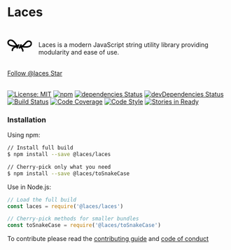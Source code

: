 # Laces

<div style="display:flex;align-items:center;padding: 10px 0;">
      <svg
                version="1.1"
                x="0px"
                y="0px"
                viewBox="0 0 100 125"
                fill="black"
                style="width: 75px; height: 75px; marginTop: 10px;"
            >
                    <path
                        d="M47.832,44.766c-1.437-0.761-3.217-0.212-3.977,1.224l-1.289,2.435c-3.593-2.528-5.71-5.491-7.922-8.623  c-2.484-3.517-5.054-7.152-9.744-10.5c-3.761-2.684-7.74-4.102-11.51-4.102c-3.739,0-7.178,1.384-9.684,3.897  c-2.4,2.411-3.718,5.6-3.706,8.983c0.033,9.913,9.689,15.916,26.65,16.794c-1.416,0.744-2.727,1.622-3.875,2.649  c-3.511,3.137-5.433,7.357-5.555,12.202c-0.042,1.623,1.241,2.974,2.866,3.017c0.026,0,0.05,0,0.076,0  c1.59,0,2.899-1.269,2.939-2.867c0.082-3.227,1.292-5.906,3.594-7.965c2.626-2.347,6.614-3.724,10.735-3.786l-0.195,0.369  c-0.76,1.435-0.212,3.216,1.224,3.976c0.438,0.231,0.909,0.344,1.373,0.344c1.056,0,2.076-0.569,2.603-1.567l6.62-12.504  C49.815,47.307,49.268,45.525,47.832,44.766z M5.884,38.06c-0.005-1.808,0.701-3.516,1.99-4.809  c1.394-1.398,3.353-2.167,5.516-2.167c2.537,0,5.335,1.038,8.091,3.006c3.88,2.768,6.055,5.848,8.358,9.105  c1.377,1.95,2.78,3.936,4.551,5.858c-1.116,0.04-2.216,0.062-3.298,0.062C25.187,49.115,5.919,48.317,5.884,38.06z"/><path d="M91.722,30.088c-1.719-0.629-3.427-0.945-5.08-0.945c-7.079,0-11.883,5.553-16.527,10.924  c-4.061,4.691-7.918,9.138-13.022,10.165l0.789-1.49c0.76-1.435,0.213-3.216-1.224-3.976c-1.436-0.761-3.218-0.212-3.977,1.224  l-6.619,12.504c-0.761,1.435-0.213,3.216,1.224,3.976c0.438,0.231,0.909,0.344,1.373,0.344c1.056,0,2.076-0.569,2.603-1.567  l1.124-2.125c0.223,0.233,0.479,0.44,0.782,0.595c0.247,0.125,6.067,3.188,6.813,12.381c0.125,1.54,1.412,2.705,2.929,2.705  c0.079,0,0.159-0.003,0.24-0.011c1.62-0.131,2.827-1.55,2.694-3.169c-0.602-7.436-3.835-11.984-6.487-14.526  c3.855,0.695,9.604,1.491,15.758,1.491c0.001,0,0,0,0.001,0c5.88,0,10.717-0.755,14.373-2.243  c6.597-2.689,10.623-8.265,10.508-14.553C99.898,36.4,96.727,31.915,91.722,30.088z M87.269,50.893  c-2.948,1.2-7.036,1.81-12.153,1.81c-2.927,0-5.928-0.207-8.757-0.525c3.105-2.365,5.74-5.41,8.205-8.262  c4.126-4.77,7.689-8.888,12.078-8.888c0.976,0,1.977,0.19,3.061,0.586c2.709,0.989,4.358,3.338,4.411,6.284  C94.169,44.876,92.399,48.802,87.269,50.893z"
                    />
            </svg>
    <span style="padding-left: 15px;">
        Laces is a modern JavaScript string utility library providing modularity and ease of use.
    </span>
</div>




<div class="social-buttons">
    <a href="https://github.com/walkerrandolphsmith/laces" class="btn gh-follow-btn">
        <i></i>
        <span class="label">Follow @laces</span>
    </a>
    <a href="https://github.com/walkerrandolphsmith/laces" class="btn gh-follow-btn">
        <i></i>
        <span class="label">Star</span>
    </a>
</div>
<br>

[![License: MIT][license-badge]][license]
[![npm][npm-badge]][npm]
[![dependencies Status][npm-deps-badge]][npm-deps]
[![devDependencies Status][npm-dev-deps-badge]][npm-dev-deps]
[![Build Status][ci-badge]][ci]
[![Code Coverage][code-cov-badge]][code-cov]
[![Code Style][code-style-badge]][code-style]
[![Stories in Ready][waffle-badge]][waffle]

### Installation  

Using npm:
```sh
// Install full build
$ npm install --save @laces/laces

// Cherry-pick only what you need
$ npm install --save @laces/toSnakeCase
```

Use in Node.js: 
```js
// Load the full build
const laces = require('@laces/laces')

// Cherry-pick methods for smaller bundles
const toSnakeCase = require('@laces/toSnakeCase')
```

To contribute please read the
[contributing guide](https://github.com/walkerrandolphsmith/laces/blob/master/CONTRIBUTING.md) and
[code of conduct](https://github.com/walkerrandolphsmith/laces/blob/master/CODE_OF_CONDUCT.md)

[ci]: https://travis-ci.org/Quillio/stringy
[ci-badge]: https://travis-ci.org/walkerrandolphsmith/laces.svg?branch=master

[waffle]: http://waffle.io/walkerrandolphsmith/laces
[waffle-badge]: https://img.shields.io/waffle/label/walkerrandolphsmith/laces.svg

[npm]: https://www.npmjs.org/package/@laces/laces
[npm-badge]: https://img.shields.io/npm/v/@laces/laces.svg

[npm-deps]: https://david-dm.org/walkerrandolphsmith/laces
[npm-deps-badge]: https://david-dm.org/walkerrandolphsmith/laces/status.svg

[npm-dev-deps]: https://david-dm.org/walkerrandolphsmith/laces?type=dev
[npm-dev-deps-badge]: https://david-dm.org/walkerrandolphsmith/laces/dev-status.svg

[code-cov]: https://coveralls.io/github/walkerrandolphsmith/laces?branch=master
[code-cov-badge]: https://coveralls.io/repos/github/walkerrandolphsmith/laces/badge.svg?branch=master

[code-style]: https://github.com/airbnb/javascript
[code-style-badge]: https://img.shields.io/badge/code%20style-airbnb-brightgreen.svg

[license]: https://opensource.org/licenses/MIT
[license-badge]: https://img.shields.io/badge/License-MIT-brightgreen.svg

